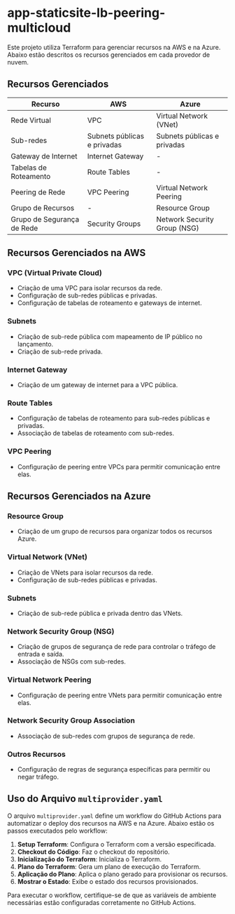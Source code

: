 # app-staticsite-lb-peering-multicloud

Este projeto utiliza Terraform para gerenciar recursos na AWS e na Azure. Abaixo estão descritos os recursos gerenciados em cada provedor de nuvem.

## Recursos Gerenciados

| Recurso                | AWS                                      | Azure                                      |
|------------------------|------------------------------------------|--------------------------------------------|
| Rede Virtual           | VPC                                      | Virtual Network (VNet)                     |
| Sub-redes              | Subnets públicas e privadas              | Subnets públicas e privadas                |
| Gateway de Internet    | Internet Gateway                         | -                                          |
| Tabelas de Roteamento  | Route Tables                             | -                                          |
| Peering de Rede        | VPC Peering                              | Virtual Network Peering                    |
| Grupo de Recursos      | -                                        | Resource Group                             |
| Grupo de Segurança de Rede | Security Groups                        | Network Security Group (NSG)               |

## Recursos Gerenciados na AWS

### VPC (Virtual Private Cloud)
- Criação de uma VPC para isolar recursos da rede.
- Configuração de sub-redes públicas e privadas.
- Configuração de tabelas de roteamento e gateways de internet.

### Subnets
- Criação de sub-rede pública com mapeamento de IP público no lançamento.
- Criação de sub-rede privada.

### Internet Gateway
- Criação de um gateway de internet para a VPC pública.

### Route Tables
- Configuração de tabelas de roteamento para sub-redes públicas e privadas.
- Associação de tabelas de roteamento com sub-redes.

### VPC Peering
- Configuração de peering entre VPCs para permitir comunicação entre elas.

## Recursos Gerenciados na Azure

### Resource Group
- Criação de um grupo de recursos para organizar todos os recursos Azure.

### Virtual Network (VNet)
- Criação de VNets para isolar recursos da rede.
- Configuração de sub-redes públicas e privadas.

### Subnets
- Criação de sub-rede pública e privada dentro das VNets.

### Network Security Group (NSG)
- Criação de grupos de segurança de rede para controlar o tráfego de entrada e saída.
- Associação de NSGs com sub-redes.

### Virtual Network Peering
- Configuração de peering entre VNets para permitir comunicação entre elas.

### Network Security Group Association
- Associação de sub-redes com grupos de segurança de rede.

### Outros Recursos
- Configuração de regras de segurança específicas para permitir ou negar tráfego.

## Uso do Arquivo `multiprovider.yaml`

O arquivo `multiprovider.yaml` define um workflow do GitHub Actions para automatizar o deploy dos recursos na AWS e na Azure. Abaixo estão os passos executados pelo workflow:

1. **Setup Terraform**: Configura o Terraform com a versão especificada.
2. **Checkout do Código**: Faz o checkout do repositório.
3. **Inicialização do Terraform**: Inicializa o Terraform.
4. **Plano do Terraform**: Gera um plano de execução do Terraform.
5. **Aplicação do Plano**: Aplica o plano gerado para provisionar os recursos.
6. **Mostrar o Estado**: Exibe o estado dos recursos provisionados.

Para executar o workflow, certifique-se de que as variáveis de ambiente necessárias estão configuradas corretamente no GitHub Actions.
